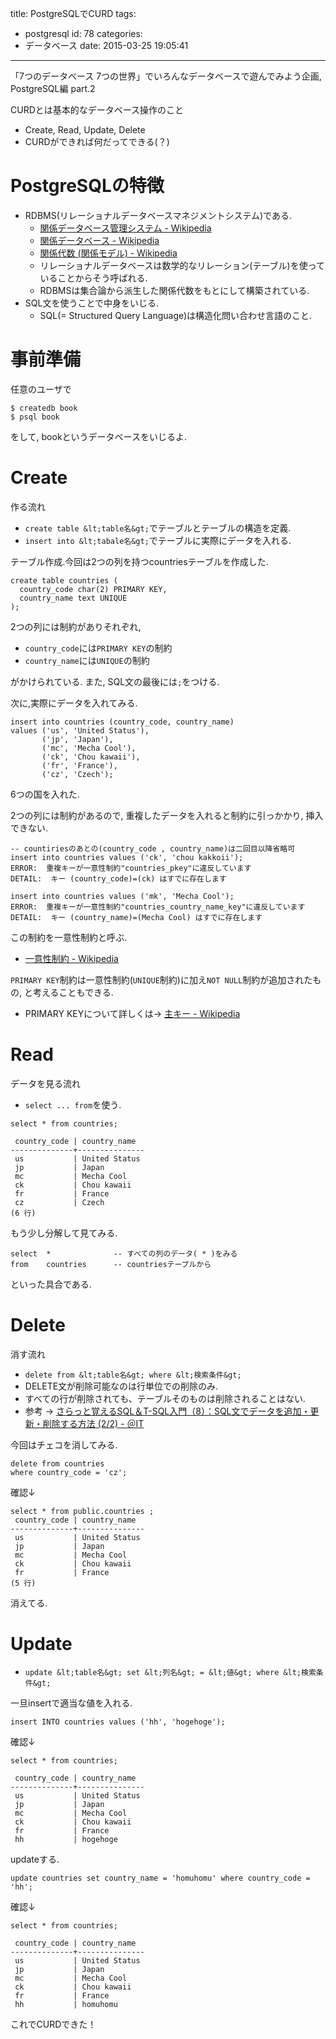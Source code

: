 title: PostgreSQLでCURD
tags:
  - postgresql
id: 78
categories:
  - データベース
date: 2015-03-25 19:05:41
---

「7つのデータベース 7つの世界」でいろんなデータベースで遊んでみよう企画, PostgreSQL編 part.2
<!--more-->

CURDとは基本的なデータベース操作のこと
* Create, Read, Update, Delete
* CURDができれば何だってできる(？)

# PostgreSQLの特徴

*   RDBMS(リレーショナルデータベースマネジメントシステム)である.
    *   [関係データベース管理システム - Wikipedia](http://bit.ly/19OAKX7)
    *   [関係データベース - Wikipedia](http://bit.ly/19OAx6h)
    *   [関係代数 (関係モデル) - Wikipedia](http://bit.ly/19OEJTv)
    *   リレーショナルデータベースは数学的なリレーション(テーブル)を使っていることからそう呼ばれる.
    *   RDBMSは集合論から派生した関係代数をもとにして構築されている.
*   SQL文を使うことで中身をいじる.
    *   SQL(= Structured Query Language)は構造化問い合わせ言語のこと.

# 事前準備

任意のユーザで
```
$ createdb book
$ psql book
```

をして, bookというデータベースをいじるよ.

# Create

作る流れ
* `create table &lt;table名&gt;`でテーブルとテーブルの構造を定義.
* `insert into &lt;tabale名&gt;`でテーブルに実際にデータを入れる.

テーブル作成.今回は2つの列を持つcountriesテーブルを作成した.

```
create table countries (
  country_code char(2) PRIMARY KEY,
  country_name text UNIQUE
);
```

2つの列には制約がありそれぞれ,

* `country_code`には`PRIMARY KEY`の制約
* `country_name`には`UNIQUE`の制約

がかけられている.
また, SQL文の最後には`;`をつける.

次に,実際にデータを入れてみる.

```
insert into countries (country_code, country_name)
values ('us', 'United Status'),
       ('jp', 'Japan'),
       ('mc', 'Mecha Cool'),
       ('ck', 'Chou kawaii'),
       ('fr', 'France'),
       ('cz', 'Czech');
```

6つの国を入れた.

2つの列には制約があるので,
重複したデータを入れると制約に引っかかり,
挿入できない.
```
-- countiriesのあとの(country_code , country_name)は二回目以降省略可
insert into countries values ('ck', 'chou kakkoii');
ERROR:  重複キーが一意性制約"countries_pkey"に違反しています
DETAIL:  キー (country_code)=(ck) はすでに存在します

insert into countries values ('mk', 'Mecha Cool');
ERROR:  重複キーが一意性制約"countries_country_name_key"に違反しています
DETAIL:  キー (country_name)=(Mecha Cool) はすでに存在します
```

この制約を一意性制約と呼ぶ.

* [一意性制約 - Wikipedia](http://bit.ly/19OMY1U)

`PRIMARY KEY`制約は一意性制約(`UNIQUE`制約)に加え`NOT NULL`制約が追加されたもの,
と考えることもできる.

* PRIMARY KEYについて詳しくは→ [主キー - Wikipedia](http://bit.ly/19ONJrM)

# Read

データを見る流れ

* `select ... from`を使う.

```
select * from countries;

 country_code | country_name  
--------------+---------------
 us           | United Status
 jp           | Japan
 mc           | Mecha Cool
 ck           | Chou kawaii
 fr           | France
 cz           | Czech
(6 行)

```

もう少し分解して見てみる.

```
select  *              -- すべての列のデータ( * )をみる
from    countries      -- countriesテーブルから
```

といった具合である.

# Delete

消す流れ
- `delete from &lt;table名&gt; where &lt;検索条件&gt;`
- DELETE文が削除可能なのは行単位での削除のみ.
- すべての行が削除されても、テーブルそのものは削除されることはない.
- 参考 → [さらっと覚えるSQL＆T-SQL入門（8）：SQL文でデータを追加・更新・削除する方法 (2/2) - ＠IT](http://www.atmarkit.co.jp/ait/articles/0709/27/news143_2.html)

今回はチェコを消してみる.

```
delete from countries
where country_code = 'cz';
```

確認↓

```
select * from public.countries ;
 country_code | country_name  
--------------+---------------
 us           | United Status
 jp           | Japan
 mc           | Mecha Cool
 ck           | Chou kawaii
 fr           | France
(5 行)
```

消えてる.

# Update

* `update &lt;table名&gt; set &lt;列名&gt; = &lt;値&gt; where &lt;検索条件&gt;`

一旦insertで適当な値を入れる.
```
insert INTO countries values ('hh', 'hogehoge');
```

確認↓

```
select * from countries;

 country_code | country_name  
--------------+---------------
 us           | United Status
 jp           | Japan
 mc           | Mecha Cool
 ck           | Chou kawaii
 fr           | France
 hh           | hogehoge
```

updateする.

```
update countries set country_name = 'homuhomu' where country_code = 'hh';
```

確認↓

```
select * from countries;

 country_code | country_name  
--------------+---------------
 us           | United Status
 jp           | Japan
 mc           | Mecha Cool
 ck           | Chou kawaii
 fr           | France
 hh           | homuhomu
```

これでCURDできた！
